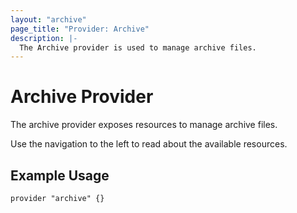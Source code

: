 ```yaml
---
layout: "archive"
page_title: "Provider: Archive"
description: |-
  The Archive provider is used to manage archive files.
---
```


# Archive Provider

The archive provider exposes resources to manage archive files.

Use the navigation to the left to read about the available resources.

## Example Usage

```hcl
provider "archive" {}
```
